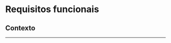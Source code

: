 # Requisitos funcionais 
## Contexto 
<!-- Explique o contexto da sessão -->

---
<!-- Estruture o resto da sessão com os requisitos funcionais -->
